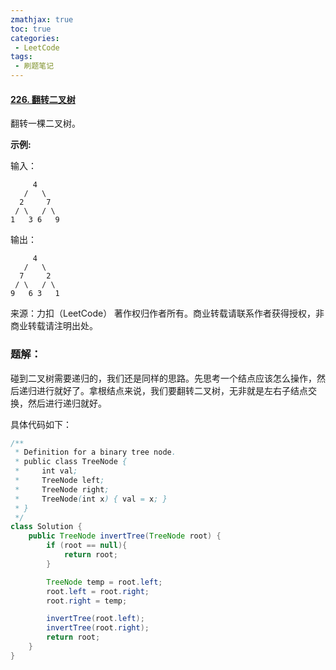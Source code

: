 ```yaml
---
zmathjax: true
toc: true
categories:
 - LeetCode
tags:
 - 刷题笔记
---
```


#### [226. 翻转二叉树](https://leetcode-cn.com/problems/invert-binary-tree/)

翻转一棵二叉树。

<!--more-->

 **示例:**

输入：

```
     4
   /   \
  2     7
 / \   / \
1   3 6   9
```

输出：

```
     4
   /   \
  7     2
 / \   / \
9   6 3   1
```

来源：力扣（LeetCode）
著作权归作者所有。商业转载请联系作者获得授权，非商业转载请注明出处。

### 题解：

碰到二叉树需要递归的，我们还是同样的思路。先思考一个结点应该怎么操作，然后递归进行就好了。拿根结点来说，我们要翻转二叉树，无非就是左右子结点交换，然后进行递归就好。

具体代码如下：

```java
/**
 * Definition for a binary tree node.
 * public class TreeNode {
 *     int val;
 *     TreeNode left;
 *     TreeNode right;
 *     TreeNode(int x) { val = x; }
 * }
 */
class Solution {
    public TreeNode invertTree(TreeNode root) {
        if (root == null){
            return root;
        }

        TreeNode temp = root.left;
        root.left = root.right;
        root.right = temp;

        invertTree(root.left);
        invertTree(root.right);
        return root;
    }
}
```

